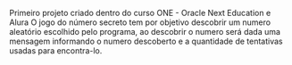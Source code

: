 Primeiro projeto criado dentro do curso ONE - Oracle Next Education e Alura
O jogo do número secreto tem por objetivo descobrir um numero aleatório escolhido
pelo programa, ao descobrir o numero será dada uma mensagem informando o numero descoberto
e a quantidade de tentativas usadas para encontra-lo.
